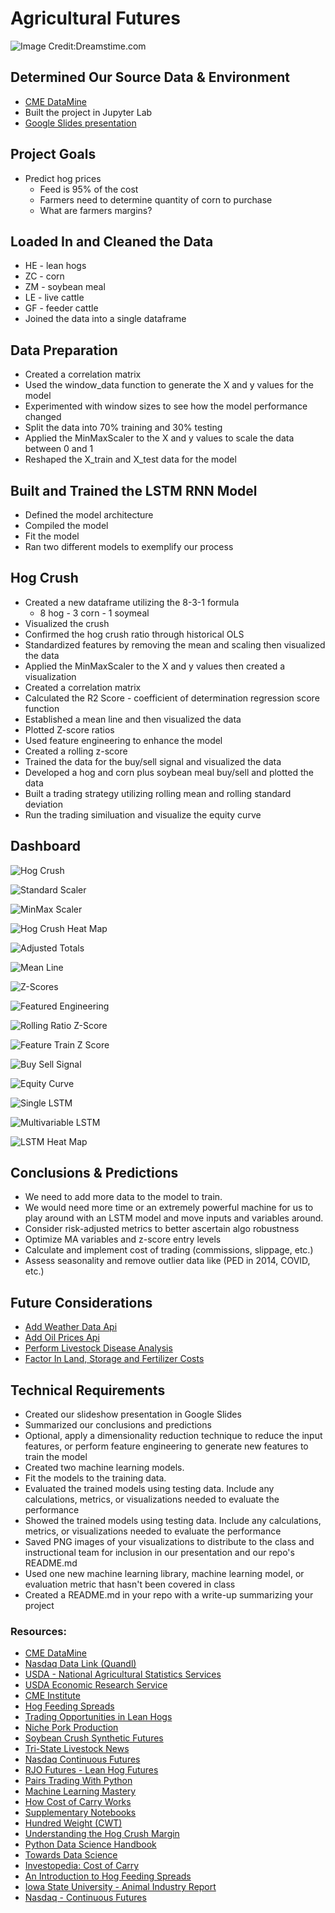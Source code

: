 # Agricultural Futures
![Image Credit:Dreamstime.com](images/agricultural_futures.jpeg)
    
## Determined Our Source Data & Environment
- [CME DataMine](https://www.cmegroup.com/market-data/datamine-historical-data.html#)
- Built the project in Jupyter Lab
- [Google Slides presentation](https://docs.google.com/presentation/d/1IZplJYO0P4w_COjAJ48CUtNfo1ynZ99CkwT8p8GHzmg/edit#slide=id.p)

## Project Goals
- Predict hog prices
    - Feed is 95% of the cost
    - Farmers need to determine quantity of corn to purchase
    - What are farmers margins?
   
## Loaded In and Cleaned the Data
- HE - lean hogs
- ZC - corn
- ZM - soybean meal
- LE - live cattle
- GF - feeder cattle
- Joined the data into a single dataframe

## Data Preparation
- Created a correlation matrix
- Used the window_data function to generate the X and y values for the model
- Experimented with window sizes to see how the model performance changed
- Split the data into 70% training and 30% testing
- Applied the MinMaxScaler to the X and y values to scale the data between 0 and 1
- Reshaped the X_train and X_test data for the model

## Built and Trained the LSTM RNN Model
- Defined the model architecture
- Compiled the model
- Fit the model 
- Ran two different models to exemplify our process

## Hog Crush
- Created a new dataframe utilizing the 8-3-1 formula
    - 8 hog - 3 corn - 1 soymeal
- Visualized the crush
- Confirmed the hog crush ratio through historical OLS
- Standardized features by removing the mean and scaling then visualized the data
- Applied the MinMaxScaler to the X and y values then created a visualization
- Created a correlation matrix
- Calculated the R2 Score - coefficient of determination regression score function
- Established a mean line and then visualized the data
- Plotted Z-score ratios
- Used feature engineering to enhance the model
- Created a rolling z-score
- Trained the data for the buy/sell signal and visualized the data
- Developed a hog and corn plus soybean meal buy/sell and plotted the data
- Built a trading strategy utilizing rolling mean and rolling standard deviation
- Run the trading similuation and visualize the equity curve

## Dashboard

![Hog Crush](./images/Lean_Hog_Crush.png)

![Standard Scaler](./images/Standard_Scaler.png)

![MinMax Scaler](./images/MinMax_Scaler.png)

![Hog Crush Heat Map](./images/Heat_Map_Hog_Crush.png)

![Adjusted Totals](./images/Adjusted_Totals.png)

![Mean Line](./images/Mean_Line.png)

![Z-Scores](./images/Z-scores.png)

![Featured Engineering](./images/Feature_Engineering.png)

![Rolling Ratio Z-Score](./images/Rolling_Ratio_Z_Score.png)

![Feature Train Z Score](./images/Feature_Train_Z_Score.png)

![Buy Sell Signal](./images/Buy_Sell_Hog_Corn_Soybean.png)

![Equity Curve](./images/Equity_Curve.png)

![Single LSTM](./images/single_lstm.png)

![Multivariable LSTM](./images/multii_lstm.png)

![LSTM Heat Map](./images/Heat_map_multivariable.png)

## Conclusions & Predictions
- We need to add more data to the model to train.
- We would need more time or an extremely powerful machine for us to play around with an LSTM model and move inputs and variables around.
- Consider risk-adjusted metrics to better ascertain algo robustness
- Optimize MA variables and z-score entry levels
- Calculate and implement cost of trading (commissions, slippage, etc.)
- Assess seasonality and remove outlier data like (PED in 2014, COVID, etc.)

## Future Considerations
- [Add Weather Data Api](https://www.aerisweather.com/features/aerisweather-api-amp/?gclid=Cj0KCQiAhMOMBhDhARIsAPVml-FcWnMwAw2Grk-DV8uZdGChvu9y8JuCGLRcTzi_motZ7Oa126vKDV4aAnGaEALw_wcB)
- [Add Oil Prices Api](https://www.oilpriceapi.com/)
- [Perform Livestock Disease Analysis](https://www.aphis.usda.gov/aphis/ourfocus/animalhealth/animal-disease-information)
- [Factor In Land, Storage and Fertilizer Costs](https://www.nrcs.usda.gov/Internet/FSE_DOCUMENTS/nrcs143_012131.pdf)

## Technical Requirements
- Created our slideshow presentation in Google Slides
- Summarized our conclusions and predictions
- Optional, apply a dimensionality reduction technique to reduce the input features, or perform feature engineering to generate new features to train the model
- Created two machine learning models.
- Fit the models to the training data.
- Evaluated the trained models using testing data. Include any calculations, metrics, or visualizations needed to evaluate the performance
- Showed the trained models using testing data. Include any calculations, metrics, or visualizations needed to evaluate the performance
- Saved PNG images of your visualizations to distribute to the class and instructional team for inclusion in our presentation and our repo's README.md
- Used one new machine learning library, machine learning model, or evaluation metric that hasn't been covered in class
- Created a README.md in your repo with a write-up summarizing your project

### Resources:
- [CME DataMine](https://www.cmegroup.com/market-data/datamine-historical-data.html#)
- [Nasdaq Data Link (Quandl)](https://data.nasdaq.com/)
- [USDA - National Agricultural Statistics Services](https://www.nass.usda.gov/)
- [USDA Economic Research Service](https://www.ers.usda.gov/publications/?page=1&topicId=0&authorId=0&seriesCode=LDPM&sort=CopyrightDate&sortDir=desc)
- [CME Institute](https://www.cmegroup.com/education.html?utm_source=pardot&utm_medium=email&utm_campaign=student_nurture&utm_content=20200930_graduated#)
- [Hog Feeding Spreads](https://www.cmegroup.com/trading/agricultural/files/AC-379_HogFeedingWhitePaper_r2.pdf)
- [Trading Opportunities in Lean Hogs](https://www.cmegroup.com/education/whitepapers/trading-opportunities-in-lean-hogs.html)
- [Niche Pork Production](https://www.ipic.iastate.edu/publications/840.feedbudgets.pdf)
- [Soybean Crush Synthetic Futures](https://www.cmegroup.com/markets/agriculture/oilseeds/soybean-crush.contractSpecs.html)
- [Tri-State Livestock News](https://www.tsln.com/news/cattle-futures-101-fundamentals-of-industry-marketing-tool-explained/#:~:text=There%20are%20two%20types%20of,the%20point%20of%20harvest%20weight)
- [Nasdaq Continuous Futures](https://data.nasdaq.com/databases/SCF/documentation)
- [RJO Futures - Lean Hog Futures](https://rjofutures.rjobrien.com/futures-markets/agriculturals/lean-hog-futures)
- [Pairs Trading With Python](https://github.com/KidQuant/Pairs-Trading-With-Python/blob/master/PairsTrading.ipynb)
- [Machine Learning Mastery](https://machinelearningmastery.com/machine-learning-in-python-step-by-step/)
- [How Cost of Carry Works](https://www.investopedia.com/terms/c/costofcarry.asp)
- [Supplementary Notebooks](https://nu.bootcampcontent.com/NU-Coding-Bootcamp/nu-chi-fin-pt-07-2021-u-c/-/tree/master/05-Student-Resources/Supplementary_Notebooks)
- [Hundred Weight (CWT)](https://www.investopedia.com/terms/h/hundredweight.asp)
- [Understanding the Hog Crush Margin](https://www.iowapork.org/wp-content/uploads/2015/06/Hog-Crush-Margin-IPPA-John-Lawrence.pdf)
- [Python Data Science Handbook](https://jakevdp.github.io/PythonDataScienceHandbook/04.01-simple-line-plots.html)
- [Towards Data Science](https://towardsdatascience.com/how-to-build-your-first-machine-learning-model-in-python-e70fd1907cdd)
- [Investopedia: Cost of Carry](https://www.investopedia.com/terms/c/costofcarry.asp)
- [An Introduction to Hog Feeding Spreads](https://www.cmegroup.com/trading/agricultural/files/AC-379_HogFeedingWhitePaper_r2.pdf)
- [Iowa State University - Animal Industry Report](https://lib.dr.iastate.edu/cgi/viewcontent.cgi?article=2334&context=ans_air)
- [Nasdaq - Continuous Futures](https://data.nasdaq.com/databases/SCF/pricing/plans)

